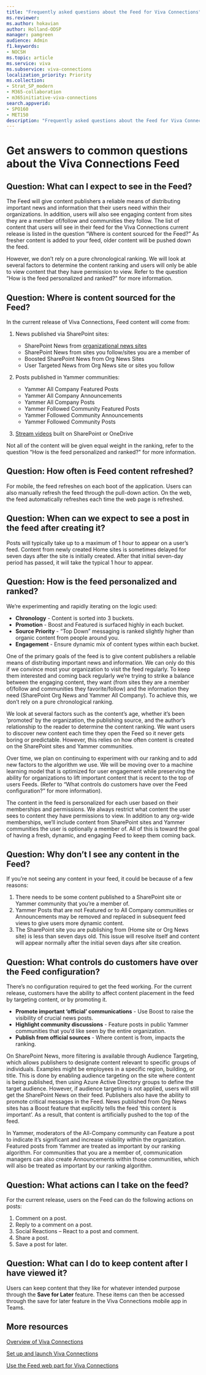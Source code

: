 ```yaml
---
title: "Frequently asked questions about the Feed for Viva Connections"
ms.reviewer: 
ms.author: hokavian
author: Holland-ODSP
manager: pamgreen
audience: Admin
f1.keywords:
- NOCSH
ms.topic: article
ms.service: viva
ms.subservice: viva-connections
localization_priority: Priority
ms.collection:  
- Strat_SP_modern
- M365-collaboration
- m365initiative-viva-connections
search.appverid:
- SPO160
- MET150
description: "Frequently asked questions about the Feed for Viva Connections"
---
```


# Get answers to common questions about the Viva Connections Feed 

## Question: What can I expect to see in the Feed?

The Feed will give content publishers a reliable means of distributing important news and information that their users need within their organizations.  In addition, users will also see engaging content from sites they are a member of/follow and communities they follow. The list of content that users will see in their feed for the Viva Connections current release is listed in the question “Where is content sourced for the Feed?” As fresher content is added to your feed, older content will be pushed down the feed. 

However, we don’t rely on a pure chronological ranking. We will look at several factors to determine the content ranking and users will only be able to view content that they have permission to view. Refer to the question “How is the feed personalized and ranked?" for more information.



## Question: Where is content sourced for the Feed?

In the current release of Viva Connections, Feed content will come from:
1. News published via SharePoint sites:
    - SharePoint News from [organizational news sites](organization-news-site.md) 
    - SharePoint News from sites you follow/sites you are a member of
    - Boosted SharePoint News from Org News Sites
    - User Targeted News from Org News site or sites you follow
    
2. Posts published in Yammer communities:
    - Yammer All Company Featured Posts
    - Yammer All Company Announcements 
    - Yammer All Company Posts
    - Yammer Followed Community Featured Posts
    - Yammer Followed Community Announcements
    - Yammer Followed Community Posts
    
3. [Stream videos](/stream/streamnew/new-stream) built on SharePoint or OneDrive 


Not all of the content will be given equal weight in the ranking, refer to the question “How is the feed personalized and ranked?" for more information.




## Question: How often is Feed content refreshed? 

For mobile, the feed refreshes on each boot of the application. Users can also manually refresh the feed through the pull-down action. On the web, the feed automatically refreshes each time the web page is refreshed.



## Question: When can we expect to see a post in the feed after creating it?

Posts will typically take up to a maximum of 1 hour to appear on a user’s feed.  Content from newly created Home sites is sometimes delayed for seven days after the site is initially created.  After that initial seven-day period has passed, it will take the typical 1 hour to appear.




## Question: How is the feed personalized and ranked?

We’re experimenting and rapidly iterating on the logic used:

- **Chronology** - Content is sorted into 3 buckets.
- **Promotion** - Boost and Featured is surfaced highly in each bucket.
- **Source Priority** - “Top Down” messaging is ranked slightly higher than organic content from people around you.
- **Engagement** - Ensure dynamic mix of content types within each bucket.


One of the primary goals of the feed is to give content publishers a reliable means of distributing important news and information. We can only do this if we convince most your organization to visit the feed regularly. To keep them interested and coming back regularly we’re trying to strike a balance between the engaging content, they want (from sites they are a member of/follow and communities they favorite/follow) and the information they need (SharePoint Org News and Yammer All Company).
To achieve this, we don’t rely on a pure chronological ranking.  

We look at several factors such as the content’s age, whether it’s been ‘promoted’ by the organization, the publishing source, and the author’s relationship to the reader to determine the content ranking. We want users to discover new content each time they open the Feed so it never gets boring or predictable. However, this relies on how often content is created on the SharePoint sites and Yammer communities.  

Over time, we plan on continuing to experiment with our ranking and to add new factors to the algorithm we use. We will be moving over to a machine learning model that is optimized for user engagement while preserving the ability for organizations to lift important content that is recent to the top of users Feeds. (Refer to “What controls do customers have over the Feed configuration?” for more information).

The content in the feed is personalized for each user based on their memberships and permissions. We always restrict what content the user sees to content they have permissions to view.  In addition to any org-wide memberships, we’ll include content from SharePoint sites and Yammer communities the user is optionally a member of.  All of this is toward the goal of having a fresh, dynamic, and engaging Feed to keep them coming back.


## Question: Why don’t I see any content in the Feed?

If you’re not seeing any content in your feed, it could be because of a few reasons:
1. There needs to be some content published to a SharePoint site or Yammer community that you’re a member of.  
2. Yammer Posts that are not Featured or to All Company communities or Announcements may be removed and replaced in subsequent feed views to give users more dynamic content.
3. The SharePoint site you are publishing from (Home site or Org News site) is less than seven days old.  This issue will resolve itself and content will appear normally after the initial seven days after site creation.



## Question: What controls do customers have over the Feed configuration?

There’s no configuration required to get the feed working.  For the current release, customers have the ability to affect content placement in the feed by targeting content, or by promoting it.

- **Promote important ‘official’ communications** - Use Boost to raise the visibility of crucial news posts.
- **Highlight community discussions** - Feature posts in public Yammer communities that you’d like seen by the entire organization.
- **Publish from official sources** - Where content is from, impacts the ranking.

On SharePoint News, more filtering is available through Audience Targeting, which allows publishers to designate content relevant to specific groups of individuals.  Examples might be employees in a specific region, building, or title.  This is done by enabling audience targeting on the site where content is being published, then using Azure Active Directory groups to define the target audience. However, if audience targeting is not applied, users will still get the SharePoint News on their feed. Publishers also have the ability to promote critical messages in the Feed.  News published from Org News sites has a Boost feature that explicitly tells the feed ‘this content is important’.  As a result, that content is artificially pushed to the top of the feed.

In Yammer, moderators of the All-Company community can Feature a post to indicate it’s significant and increase visibility within the organization.  Featured posts from Yammer are treated as important by our ranking algorithm. For communities that you are a member of, communication managers can also create Announcements within those communities, which will also be treated as important by our ranking algorithm.


## Question: What actions can I take on the feed?

For the current release, users on the Feed can do the following actions on posts:
1.	Comment on a post.
2.	Reply to a comment on a post.
3.	Social Reactions – React to a post and comment.
4.	Share a post.
5.	Save a post for later.



## Question: What can I do to keep content after I have viewed it?  

Users can keep content that they like for whatever intended purpose through the **Save for Later** feature. These items can then be accessed through the save for later feature in the Viva Connections mobile app in Teams.


## More resources

[Overview of Viva Connections](viva-connections-overview.md)

[Set up and launch Viva Connections](guide-to-setting-up-viva-connections.md)

[Use the Feed web part for Viva Connections](https://support.microsoft.com/office/use-the-feed-web-part-for-viva-connections-001fbe90-3778-4801-9ea9-71308711d330)
